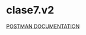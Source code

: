 # clase7.v2
[POSTMAN DOCUMENTATION](https://planetary-station-427459.postman.co/workspace/Testing~3617fc38-8c87-4af6-86c6-15f73f962105/collection/27209918-b7e6c026-c296-4cca-bd6c-8943e2f1f35d?action=share&creator=27209918)
